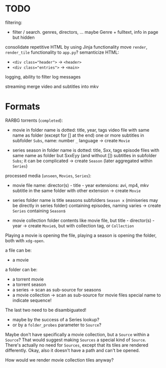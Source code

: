 # TODO

filtering:
-   filter / search. genres, directors, ... maybe Genre + fulltext, info in page but hidden

consolidate repetitive HTML by using Jinja functionality
move `render`, `render_tile` functionality to `app.py`?
semanticize HTML:
-   `<div class="header">` → `<header>`
-   `<div class="entries">` → `<main>`

logging, ability to filter log messages

streaming
merge video and subtitles into mkv


# Formats

RARBG torrents (`completed`):

-   movie in folder
    name is dotted: title, year, tags
    video file with same name as folder (except for [] at the end)
    one or more subtitles in subfolder `Subs`, name: number `_` language
    → create `Movie`

-   series season in folder
    name is dotted: title, Sxx, tags
    episode files with same name as folder but SxxEyy (and without [])
    subtitles in subfolder `Subs`; it can be complicated
    → create `Season` (later aggregated within `Series`)

processed media (`unseen`, `Movies`, `Series`):

-   movie file
    name: director(s) - title - year
    extensions: avi, mp4, mkv
    subtitle in the same folder with other extension
    → create `Movie`

-   series folder
    name is title
    seasons subfolders `Season x` (miniseries may be directly in series folder)
    containing episodes, naming varies
    → create `Series` containing `Season`s

-   movie collection folder
    contents like movie file, but title - director(s) - year
    → create `Movie`s, but with collection tag, or `Collection`

Playing a movie is opening the file,
playing a season is opening the folder,
both with `xdg-open`.

a file can be:
-   a movie

a folder can be:
-   a torrent movie
-   a torrent season
-   a series → scan as sub-source for seasons
-   a movie collection → scan as sub-source for movie files
    special name to indicate sequence!

The last two need to be disambiguated!
-   maybe by the success of a Series lookup?
-   or by a `folder_probes` parameter to `Source`?

Maybe don't have specifically a movie collection, but a `Source` within a `Source`? That would suggest making `Sources` a special kind of `Source`. There's actually no need for `Sources`, except that its tiles are rendered differently. Okay, also it doesn't have a path and can't be opened.

How would we render movie collection tiles anyway?
